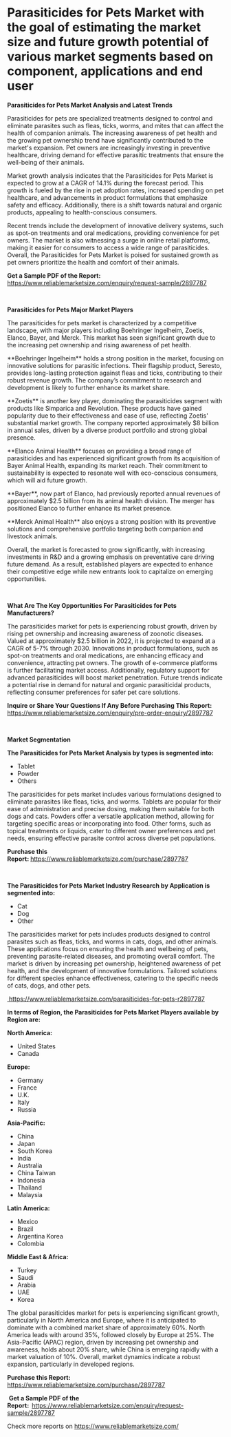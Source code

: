 <p><h1>Parasiticides for Pets Market with the goal of estimating the market size and future growth potential of various market segments based on component, applications and end user</h1></p><p><strong>Parasiticides for Pets Market Analysis and Latest Trends</strong></p>
<p><p>Parasiticides for pets are specialized treatments designed to control and eliminate parasites such as fleas, ticks, worms, and mites that can affect the health of companion animals. The increasing awareness of pet health and the growing pet ownership trend have significantly contributed to the market's expansion. Pet owners are increasingly investing in preventive healthcare, driving demand for effective parasitic treatments that ensure the well-being of their animals.</p><p>Market growth analysis indicates that the Parasiticides for Pets Market is expected to grow at a CAGR of 14.1% during the forecast period. This growth is fueled by the rise in pet adoption rates, increased spending on pet healthcare, and advancements in product formulations that emphasize safety and efficacy. Additionally, there is a shift towards natural and organic products, appealing to health-conscious consumers. </p><p>Recent trends include the development of innovative delivery systems, such as spot-on treatments and oral medications, providing convenience for pet owners. The market is also witnessing a surge in online retail platforms, making it easier for consumers to access a wide range of parasiticides. Overall, the Parasiticides for Pets Market is poised for sustained growth as pet owners prioritize the health and comfort of their animals.</p></p>
<p><strong>Get a Sample PDF of the Report:&nbsp;</strong> <a href="https://www.reliablemarketsize.com/enquiry/request-sample/2897787?utm_campaign=3009&utm_medium=2&utm_source=Github&utm_content=ia&utm_term=15032025&utm_id=parasiticides-for-pets">https://www.reliablemarketsize.com/enquiry/request-sample/2897787</a></p>
<p>&nbsp;</p>
<p><strong>Parasiticides for Pets Major Market Players</strong></p>
<p><p>The parasiticides for pets market is characterized by a competitive landscape, with major players including Boehringer Ingelheim, Zoetis, Elanco, Bayer, and Merck. This market has seen significant growth due to the increasing pet ownership and rising awareness of pet health.</p><p>**Boehringer Ingelheim** holds a strong position in the market, focusing on innovative solutions for parasitic infections. Their flagship product, Seresto, provides long-lasting protection against fleas and ticks, contributing to their robust revenue growth. The company’s commitment to research and development is likely to further enhance its market share.</p><p>**Zoetis** is another key player, dominating the parasiticides segment with products like Simparica and Revolution. These products have gained popularity due to their effectiveness and ease of use, reflecting Zoetis' substantial market growth. The company reported approximately $8 billion in annual sales, driven by a diverse product portfolio and strong global presence.</p><p>**Elanco Animal Health** focuses on providing a broad range of parasiticides and has experienced significant growth from its acquisition of Bayer Animal Health, expanding its market reach. Their commitment to sustainability is expected to resonate well with eco-conscious consumers, which will aid future growth.</p><p>**Bayer**, now part of Elanco, had previously reported annual revenues of approximately $2.5 billion from its animal health division. The merger has positioned Elanco to further enhance its market presence.</p><p>**Merck Animal Health** also enjoys a strong position with its preventive solutions and comprehensive portfolio targeting both companion and livestock animals. </p><p>Overall, the market is forecasted to grow significantly, with increasing investments in R&D and a growing emphasis on preventative care driving future demand. As a result, established players are expected to enhance their competitive edge while new entrants look to capitalize on emerging opportunities.</p></p>
<p>&nbsp;</p>
<p><strong>What Are The Key Opportunities For Parasiticides for Pets Manufacturers?</strong></p>
<p><p>The parasiticides market for pets is experiencing robust growth, driven by rising pet ownership and increasing awareness of zoonotic diseases. Valued at approximately $2.5 billion in 2022, it is projected to expand at a CAGR of 5-7% through 2030. Innovations in product formulations, such as spot-on treatments and oral medications, are enhancing efficacy and convenience, attracting pet owners. The growth of e-commerce platforms is further facilitating market access. Additionally, regulatory support for advanced parasiticides will boost market penetration. Future trends indicate a potential rise in demand for natural and organic parasiticidal products, reflecting consumer preferences for safer pet care solutions.</p></p>
<p><strong>Inquire or Share Your Questions If Any Before Purchasing This Report:</strong> <a href="https://www.reliablemarketsize.com/enquiry/pre-order-enquiry/2897787?utm_campaign=3009&utm_medium=2&utm_source=Github&utm_content=ia&utm_term=15032025&utm_id=parasiticides-for-pets">https://www.reliablemarketsize.com/enquiry/pre-order-enquiry/2897787</a></p>
<p>&nbsp;</p>
<p><strong>Market Segmentation</strong></p>
<p><strong>The Parasiticides for Pets Market Analysis by types is segmented into:</strong></p>
<p><ul><li>Tablet</li><li>Powder</li><li>Others</li></ul></p>
<p><p>The parasiticides for pets market includes various formulations designed to eliminate parasites like fleas, ticks, and worms. Tablets are popular for their ease of administration and precise dosing, making them suitable for both dogs and cats. Powders offer a versatile application method, allowing for targeting specific areas or incorporating into food. Other forms, such as topical treatments or liquids, cater to different owner preferences and pet needs, ensuring effective parasite control across diverse pet populations.</p></p>
<p><strong>Purchase this Report:&nbsp;</strong><a href="https://www.reliablemarketsize.com/purchase/2897787?utm_campaign=3009&utm_medium=2&utm_source=Github&utm_content=ia&utm_term=15032025&utm_id=parasiticides-for-pets">https://www.reliablemarketsize.com/purchase/2897787</a></p>
<p>&nbsp;</p>
<p><strong>The Parasiticides for Pets Market Industry Research by Application is segmented into:</strong></p>
<p><ul><li>Cat</li><li>Dog</li><li>Other</li></ul></p>
<p><p>The parasiticides market for pets includes products designed to control parasites such as fleas, ticks, and worms in cats, dogs, and other animals. These applications focus on ensuring the health and wellbeing of pets, preventing parasite-related diseases, and promoting overall comfort. The market is driven by increasing pet ownership, heightened awareness of pet health, and the development of innovative formulations. Tailored solutions for different species enhance effectiveness, catering to the specific needs of cats, dogs, and other pets.</p></p>
<p><a href="https://www.reliablemarketsize.com/parasiticides-for-pets-r2897787?utm_campaign=3009&utm_medium=2&utm_source=Github&utm_content=ia&utm_term=15032025&utm_id=parasiticides-for-pets">&nbsp;https://www.reliablemarketsize.com/parasiticides-for-pets-r2897787</a></p>
<p><strong>In terms of Region, the Parasiticides for Pets Market Players available by Region are:</strong></p>
<p>
    <p> <strong> North America: </strong>
        <ul>
            <li>United States</li>
            <li>Canada</li>
        </ul>
        </p> 
    <p> <strong> Europe: </strong>
        <ul>
            <li>Germany</li>
            <li>France</li>
            <li>U.K.</li>
            <li>Italy</li>
            <li>Russia</li>
        </ul>
        </p> 
    <p> <strong> Asia-Pacific: </strong>
        <ul>
            <li>China</li>
            <li>Japan</li>
            <li>South Korea</li>
            <li>India</li>
            <li>Australia</li>
            <li>China Taiwan</li>
            <li>Indonesia</li>
            <li>Thailand</li>
            <li>Malaysia</li>
        </ul>
        </p> 
    <p> <strong> Latin America: </strong>
        <ul>
            <li>Mexico</li>
            <li>Brazil</li>
            <li>Argentina Korea</li>
            <li>Colombia</li>
        </ul>
        </p> 
    <p> <strong> Middle East & Africa: </strong>
        <ul>
            <li>Turkey</li>
            <li>Saudi</li>
            <li>Arabia</li>
            <li>UAE</li>
            <li>Korea</li>
        </ul>
    </p>
    </p>
<p><p>The global parasiticides market for pets is experiencing significant growth, particularly in North America and Europe, where it is anticipated to dominate with a combined market share of approximately 60%. North America leads with around 35%, followed closely by Europe at 25%. The Asia-Pacific (APAC) region, driven by increasing pet ownership and awareness, holds about 20% share, while China is emerging rapidly with a market valuation of 10%. Overall, market dynamics indicate a robust expansion, particularly in developed regions.</p></p>
<p><strong>Purchase this Report: </strong><a href="https://www.reliablemarketsize.com/purchase/2897787?utm_campaign=3009&utm_medium=2&utm_source=Github&utm_content=ia&utm_term=15032025&utm_id=parasiticides-for-pets">https://www.reliablemarketsize.com/purchase/2897787</a></p>
<p>&nbsp;<strong>Get a Sample PDF of the Report:&nbsp;&nbsp;</strong><a href="https://www.reliablemarketsize.com/enquiry/request-sample/2897787?utm_campaign=3009&utm_medium=2&utm_source=Github&utm_content=ia&utm_term=15032025&utm_id=parasiticides-for-pets">https://www.reliablemarketsize.com/enquiry/request-sample/2897787</a></p>
<p><strong></strong></p>
<p>Check more reports on <a href="https://www.reliablemarketsize.com/?utm_campaign=3009&utm_medium=2&utm_source=Github&utm_content=ia&utm_term=15032025&utm_id=parasiticides-for-pets">https://www.reliablemarketsize.com/</a></p>